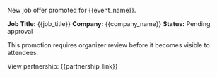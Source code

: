 New job offer promoted for {{event_name}}.

**Job Title:** {{job_title}}
**Company:** {{company_name}}
**Status:** Pending approval

This promotion requires organizer review before it becomes visible to attendees.

View partnership: {{partnership_link}}
